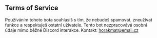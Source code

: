 Terms of Service
-----------------
Používáním tohoto bota souhlasíš s tím, že nebudeš spamovat, zneužívat funkce a respektuješ ostatní uživatele.
Tento bot nezpracovává osobní údaje mimo běžné Discord interakce.
Kontakt: horakmat@email.cz

